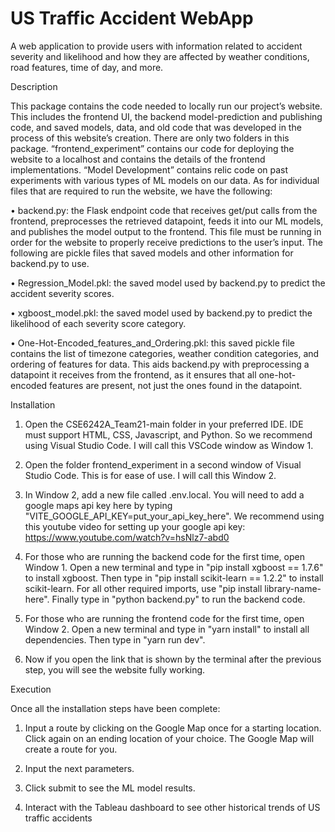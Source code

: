 # US Traffic Accident WebApp

A web application to provide users with information related to accident severity and likelihood and how they are affected by weather conditions, road features, time of day, and more.

Description

This package contains the code needed to locally run our project’s website. This includes the frontend UI, the backend model-prediction and publishing code, and saved models, data, and old code that was developed in the process of this website’s creation.
There are only two folders in this package. “frontend_experiment” contains our code for deploying the website to a localhost and contains the details of the frontend implementations. “Model Development” contains relic code on past experiments with various types of ML models on our data.
As for individual files that are required to run the website, we have the following:

• backend.py: the Flask endpoint code that receives get/put calls from the frontend, preprocesses the retrieved datapoint, feeds it into our ML models, and publishes the model output to the frontend. This file must be running in order for the website to properly receive predictions to the user’s input.
The following are pickle files that saved models and other information for backend.py to use.

• Regression_Model.pkl: the saved model used by backend.py to predict the accident severity scores.

• xgboost_model.pkl: the saved model used by backend.py to predict the likelihood of each severity score category.

• One-Hot-Encoded_features_and_Ordering.pkl: this saved pickle file contains the list of timezone categories, weather condition categories, and ordering of features for data. This aids backend.py with preprocessing a datapoint it receives from the frontend, as it ensures that all one-hot-encoded features are present, not just the ones found in the datapoint.


Installation

1. Open the CSE6242A_Team21-main folder in your preferred IDE. IDE must support HTML, CSS, Javascript, and Python. So we recommend using Visual Studio Code. I will call this VSCode window as Window 1.

2. Open the folder frontend_experiment in a second window of Visual Studio Code. This is for ease of use. I will call this Window 2.

3. In Window 2, add a new file called .env.local. You will need to add a google maps api key here by typing "VITE_GOOGLE_API_KEY=put_your_api_key_here". We recommend using this youtube video for setting up your google api key: https://www.youtube.com/watch?v=hsNlz7-abd0

4. For those who are running the backend code for the first time, open Window 1. Open a new terminal and type in "pip install xgboost == 1.7.6" to install xgboost. Then type in "pip install scikit-learn == 1.2.2" to install scikit-learn. For all other required imports, use "pip install library-name-here". Finally type in "python backend.py" to run the backend code.


5. For those who are running the frontend code for the first time, open Window 2. Open a new terminal and type in "yarn install" to install all dependencies. Then type in "yarn run dev".

6. Now if you open the link that is shown by the terminal after the previous step, you will see the website fully working.


Execution

Once all the installation steps have been complete:

1. Input a route by clicking on the Google Map once for a starting location. Click again on an ending location of your choice. The Google Map will create a route for you. 

2. Input the next parameters.

3. Click submit to see the ML model results.

4. Interact with the Tableau dashboard to see other historical trends of US traffic accidents




